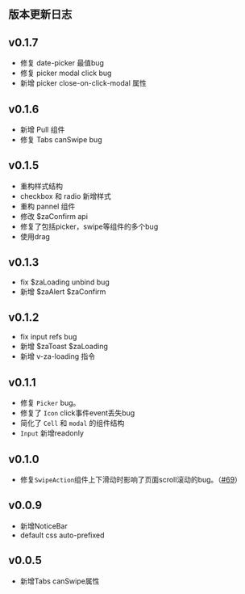 ## 版本更新日志
## v0.1.7

- 修复 date-picker 最值bug
- 修复 picker modal click bug
- 新增 picker close-on-click-modal 属性

## v0.1.6

- 新增 Pull 组件
- 修复 Tabs canSwipe bug

## v0.1.5

- 重构样式结构
- checkbox 和 radio 新增样式
- 重构 pannel 组件
- 修改 $zaConfirm api
- 修复了包括picker，swipe等组件的多个bug
- 使用drag

## v0.1.3

- fix $zaLoading unbind bug
- 新增 $zaAlert $zaConfirm

## v0.1.2

- fix input refs bug
- 新增 $zaToast $zaLoading
- 新增 v-za-loading 指令

## v0.1.1

- 修复 `Picker` bug。
- 修复了 `Icon` click事件event丢失bug
- 简化了 `Cell` 和 `modal` 的组件结构
- `Input` 新增readonly

## v0.1.0

- 修复`SwipeAction`组件上下滑动时影响了页面scroll滚动的bug。（[#69](https://github.com/ZhonganTechENG/zarm/pull/67)）


## v0.0.9

- 新增NoticeBar
- default css auto-prefixed

## v0.0.5

- 新增Tabs canSwipe属性
